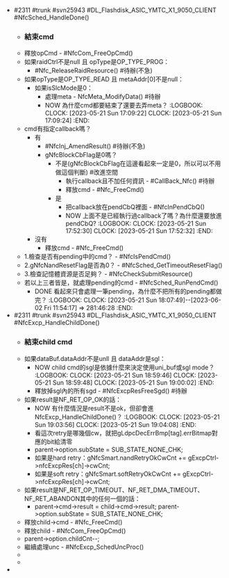 - #2311 #trunk #svn25943 #DL_Flashdisk_ASIC_YMTC_X1_9050_CLIENT #NfcSched_HandleDone()
	- ### 結束cmd
	- 釋放opCmd - #NfcCom_FreeOpCmd()
	- 如果raidCtrl不是null 且 opType是OP_TYPE_PROG：
		- #Nfc_ReleaseRaidResource() #待辦(不急)
	- 如果opType是OP_TYPE_READ 且 metaAddr[0]不是null：
		- 如果isSlcMode是0：
			- 處理meta - NfcMeta_ModifyData() #待辦
			- NOW 為什麼cmd都要結束了還要去弄meta？
			  :LOGBOOK:
			  CLOCK: [2023-05-21 Sun 17:09:22]
			  CLOCK: [2023-05-21 Sun 17:09:24]
			  :END:
	- cmd有指定callback嗎？
		- 有
			- #NfcInj_AmendResult() #待辦(不急)
			- gNfcBlockCbFlag是0嗎？
				- 不是(gNfcBlockCbFlag在這邊看起來一定是0，所以可以不用做這個判斷) #改進空間
					- 執行callback且不加任何資訊 - #CallBack_Nfc() #待辦
					- 釋放cmd - #Nfc_FreeCmd()
				- 是
					- 把callback放在pendCbQ裡面 - #NfcInPendCbQ()
					- NOW 上面不是已經執行過callback了嗎？為什麼還要放進pendCbQ?
					  :LOGBOOK:
					  CLOCK: [2023-05-21 Sun 17:52:30]
					  CLOCK: [2023-05-21 Sun 17:52:32]
					  :END:
		- 沒有
			- 釋放cmd - #Nfc_FreeCmd()
	- 1.檢查是否有pending中的cmd？ - #NfcIsPendCmd()
	- 2.gNfcNandResetFlag是否為0？ - #NfcSched_GetTimeoutResetFlag()
	- 3.檢查記憶體資源是否足夠？ - #NfcCheckSubmitResource()
	- 若以上三者皆是，就處理pending的cmd - #NfcSched_RunPendCmd()
		- DONE 看起來只會處理一筆pending，為什麼不把所有的pending都做完？
		  :LOGBOOK:
		  CLOCK: [2023-05-21 Sun 18:07:49]--[2023-06-02 Fri 11:54:17] =>  281:46:28
		  :END:
- #2311 #trunk #svn25943 #DL_Flashdisk_ASIC_YMTC_X1_9050_CLIENT #NfcExcp_HandleChildDone()
	- ### 結束child cmd
	- 如果dataBuf.dataAddr不是unll 且 dataAddr是sgl：
		- NOW child cmd的sgl是依據什麼來決定使用uni_buf或sgl mode？
		  :LOGBOOK:
		  CLOCK: [2023-05-21 Sun 18:59:46]
		  CLOCK: [2023-05-21 Sun 18:59:48]
		  CLOCK: [2023-05-21 Sun 19:00:02]
		  :END:
		- 釋放掉sgl內的所有sgd - #NfcExcpResFreeSgd() #待辦
	- 如果result是NF_RET_OP_OK的話：
		- NOW 有什麼情況是result不是ok，但卻會進NfcExcp_HandleChildDone()？
		  :LOGBOOK:
		  CLOCK: [2023-05-21 Sun 19:03:56]
		  CLOCK: [2023-05-21 Sun 19:04:08]
		  :END:
		- 看這次retry是哪幾個cw，就把gLdpcDecErrBmp[tag].errBitmap對應的bit給清零
		- parent->option.subState = SUB_STATE_NONE_CHK;
		- 如果是hard retry：gNfcSmart.nandRetryOkCwCnt += gExcpCtrl->nfcExcpRes[ch]->cwCnt;
		- 如果是soft retry：gNfcSmart.softRetryOkCwCnt += gExcpCtrl->nfcExcpRes[ch]->cwCnt;
	- 如果result是NF_RET_OP_TIMEOUT、NF_RET_DMA_TIMEOUT、NF_RET_ABANDON其中的任何一個的話：
		- parent->cmd->result = child->cmd->result;
		  parent->option.subState = SUB_STATE_NONE_CHK;
	- 釋放child->cmd - #Nfc_FreeCmd()
	- 釋放child - #NfcCom_FreeOpCmd()
	- parent->option.childCnt--;
	- 繼續處理unc - #NfcExcp_SchedUncProc()
	-
	-
-